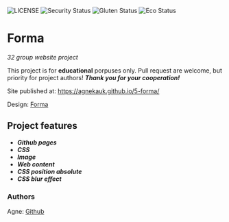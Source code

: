 ![LICENSE](https://img.shields.io/badge/license-MIT-blue.svg?style=flat-square)
![Security Status](https://img.shields.io/security-headers?label=Security&url=https%3A%2F%2Fgithub.com&style=flat-square)
![Gluten Status](https://img.shields.io/badge/Gluten-Free-green.svg)
![Eco Status](https://img.shields.io/badge/ECO-Friendly-green.svg)

# Forma

_32 group website project_

This project is for **educational** porpuses only. Pull request are welcome, but priority for project authors! ***Thank you for your cooperation!***

Site published at: https://agnekauk.github.io/5-forma/

Design: [Forma](https://cdn.discordapp.com/attachments/850245533838868480/850246368214908970/day1dr.png)



## Project features

-   ***Github pages***
-   ***CSS***
-   ***Image***
-   ***Web content***
-   ***CSS position absolute***
-   ***CSS blur effect***



### Authors

Agne: [Github](https://github.com/agnekauk)